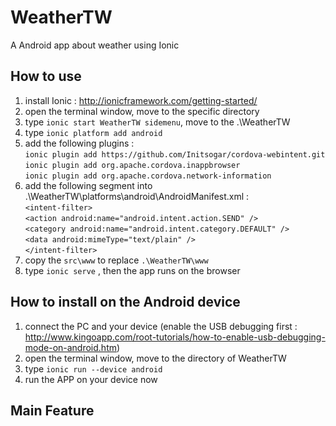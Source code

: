 # WeatherTW
A Android app about weather using Ionic

## How to use

1. install Ionic : http://ionicframework.com/getting-started/
2. open the terminal window, move to the specific directory
3. type `ionic start WeatherTW sidemenu`, move to the .\WeatherTW
4. type `ionic platform add android`
5. add the following plugins :  
  `ionic plugin add https://github.com/Initsogar/cordova-webintent.git`  
  `ionic plugin add org.apache.cordova.inappbrowser`  
  `ionic plugin add org.apache.cordova.network-information`  
6. add the following segment into .\WeatherTW\platforms\android\AndroidManifest.xml :  
    `<intent-filter>`  
        `<action android:name="android.intent.action.SEND" />`  
        `<category android:name="android.intent.category.DEFAULT" />`  
        `<data android:mimeType="text/plain" />`  
    `</intent-filter>`  
7. copy the `src\www` to replace `.\WeatherTW\www`
8. type `ionic serve` , then the app runs on the browser

## How to install on the Android device

1. connect the PC and your device (enable the USB debugging first : http://www.kingoapp.com/root-tutorials/how-to-enable-usb-debugging-mode-on-android.htm) 
2. open the terminal window, move to the directory of WeatherTW
3. type `ionic run --device android`
4. run the APP on your device now

## Main Feature

